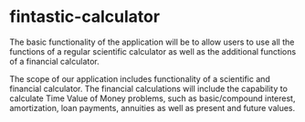 # fintastic-calculator
The basic functionality of the application will be to allow users to use all the functions of a regular scientific calculator as well as the additional functions of a financial calculator.

The scope of our application includes functionality of a scientific and financial calculator. The financial calculations will include the capability to calculate Time Value of Money problems, such as basic/compound interest, amortization, loan payments, annuities as well as present and future values. 
